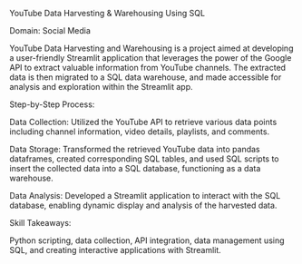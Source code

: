 YouTube Data Harvesting & Warehousing Using SQL

Domain: Social Media

YouTube Data Harvesting and Warehousing is a project aimed at developing a user-friendly Streamlit application that leverages the power of the Google API to extract valuable information from YouTube channels. The extracted data is then migrated to a SQL data warehouse, and made accessible for analysis and exploration within the Streamlit app.

Step-by-Step Process:

Data Collection: Utilized the YouTube API to retrieve various data points including channel information, video details, playlists, and comments.

Data Storage: Transformed the retrieved YouTube data into pandas dataframes, created corresponding SQL tables, and used SQL scripts to insert the collected data into a SQL database, functioning as a data warehouse.

Data Analysis: Developed a Streamlit application to interact with the SQL database, enabling dynamic display and analysis of the harvested data.

Skill Takeaways: 

Python scripting, data collection, API integration, data management using SQL, and creating interactive applications with Streamlit.

